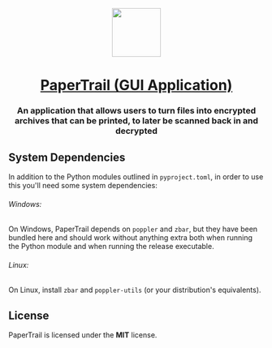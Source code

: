 <p align="center">
  <a href="https://github.com/papertrail-app/papertrail-gui">
    <img src="https://avatars.githubusercontent.com/u/161344602?s=200&v=4" height="96">
    <h1 align="center">PaperTrail (GUI Application)</h1>
  </a>
</p>

<h3 align="center">
  An application that allows users to turn files into encrypted archives that can be printed, to later be scanned back in and decrypted
</h3>

<!-- <p align="center">
    <a href="link"><strong>Title</strong></a>  ·
    <a href="link"><strong>Title</strong></a>  ·
    <a href="link"><strong>Title</strong></a>  ·
    <a href="link"><strong>Title</strong></a> 
</p>
<br/> -->

<!-- Instructions on how to try the application out -->

## System Dependencies

In addition to the Python modules outlined in `pyproject.toml`, in order to use this you'll need some system dependencies:

###### Windows:

On Windows, PaperTrail depends on `poppler` and `zbar`, but they have been bundled here and should work without anything extra both when running the Python module and when running the release executable.

###### Linux:

On Linux, install `zbar` and `poppler-utils` (or your distribution's equivalents). 

## License

PaperTrail is licensed under the **MIT** license.
